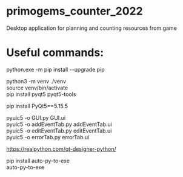 # primogems_counter_2022
Desktop application for planning and counting resources from game

# Useful commands:   

python.exe -m pip install --upgrade pip  

python3 -m venv ./venv   
source venv/bin/activate    
pip install pyqt5 pyqt5-tools  

pip install PyQt5==5.15.5

pyuic5 -o GUI.py GUI.ui  
pyuic5 -o addEventTab.py addEventTab.ui  
pyuic5 -o editEventTab.py editEventTab.ui  
pyuic5 -o errorTab.py errorTab.ui   

https://realpython.com/qt-designer-python/  

pip install auto-py-to-exe  
auto-py-to-exe  
